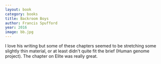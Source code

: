 ```yaml
---
layout: book
category: books
title: Backroom Boys
author: Francis Spufford
year: 2016
image: bb.jpg
---
```

I love his writing but some of these chapters seemed to be stretching some slightly thin material, or at least didn't quite fit the brief (Human genome project).  The chapter on Elite was really great.
